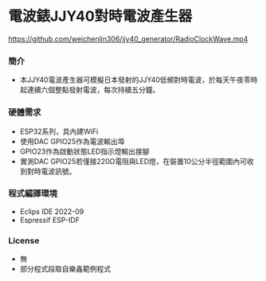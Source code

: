 # 電波錶JJY40對時電波產生器

https://github.com/weichenlin306/jjy40_generator/RadioClockWave.mp4

### 簡介
- 本JJY40電波產生器可模擬日本發射的JJY40低頻對時電波，於每天午夜零時起連續六個整點發射電波，每次持續五分鐘。

### 硬體需求
- ESP32系列，具內建WiFi
- 使用DAC GPIO25作為電波輸出埠
- GPIO23作為啟動狀態LED指示燈輸出接腳
- 實測DAC GPIO25若僅接220Ω電阻與LED燈，在裝置10公分半徑範圍內可收到對時電波訊號。

### 程式編譯環境
- Eclips IDE 2022-09
- Espressif ESP-IDF

### License
- 無
- 部分程式段取自樂鑫範例程式
